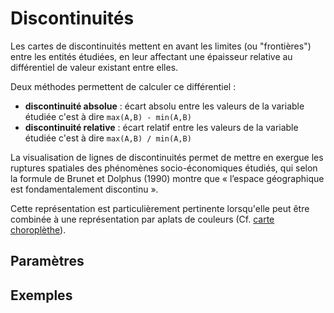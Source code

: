 # Discontinuités

Les cartes de discontinuités mettent en avant les limites (ou "frontières") entre les entités étudiées, en leur affectant une
épaisseur relative au différentiel de valeur existant entre elles.

Deux méthodes permettent de calculer ce différentiel :

- **discontinuité absolue** : écart absolu entre les valeurs de la variable étudiée c'est à dire `max(A,B) - min(A,B)`
- **discontinuité relative** : écart relatif entre les valeurs de la variable étudiée c'est à dire `max(A,B) / min(A,B)`

La visualisation de lignes de discontinuités permet de mettre en exergue les ruptures spatiales des phénomènes socio-économiques étudiés,
qui selon la formule de Brunet et Dolphus (1990) montre que « l’espace géographique est fondamentalement discontinu ».

Cette représentation est particulièrement pertinente lorsqu'elle peut être combinée à une représentation par aplats de couleurs (Cf. [carte choroplèthe](./choropleth)).

## Paramètres

## Exemples


